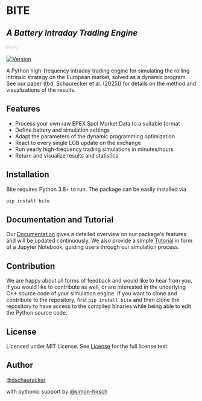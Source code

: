 # BITE

## _A Battery Intraday Trading Engine_


<img src="docs/assets/bitepy_logo_text.png" width="30">

[![Version](https://img.shields.io/github/v/tag/dschaurecker/bite?label=version&style=flat)](https://github.com/dschaurecker/bite/releases)

A Python high-frequency intraday trading engine for simulating the rolling intrinsic strategy on the European market, solved as a dynamic program. See our paper (tbd, Schaurecker et al. (2025)) for details on the method and visualizations of the results.


## Features

- Process your own raw EPEX Spot Market Data to a suitable format
- Define battery and simulation settings
- Adapt the parameters of the dynamic programming optimization
- React to every single LOB update on the exchange
- Run yearly high-frequency trading simulations in minutes/hours
- Return and visualize results and statistics

## Installation

Bite requires Python 3.8+ to run.
The package can be easily installed via

```sh
pip install bite
```

## Documentation and Tutorial

Our [Documentation](https://dschaurecker.github.io/bite/) gives a detailed overview on our package's features and will be updated continuously. We also provide a simple [Tutorial](https://github.com/dschaurecker/bite/blob/main/notebooks/package_tutorial.ipynb) in form of a Jupyter Notebook, guiding users through our simulation process.

## Contribution

We are happy about all forms of feedback and would like to hear from you, if you would like to contribute as well, or are interested in the underlying C++ source code of your simulation engine.
If you want to clone and contribute to the repository, first `pip install bite` and then clone the repository to have access to the compiled binaries while being able to edit the Python source code.

## License

Licensed under MIT License.
See [License](https://github.com/dschaurecker/bite/blob/main/LICENSE) for the full license text.

## Author

[@dschaurecker](https://github.com/dschaurecker)

with pythonic support by [@simon-hirsch](https://github.com/simon-hirsch)